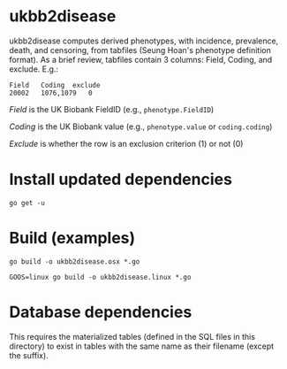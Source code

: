 # ukbb2disease
ukbb2disease computes derived phenotypes, with incidence, prevalence, death, and censoring, from tabfiles (Seung Hoan's phenotype definition format). As a brief review, tabfiles contain 3 columns: Field, Coding, and exclude. E.g.:

```
Field	Coding	exclude
20002	1076,1079	0
```

*Field* is the UK Biobank FieldID (e.g., `phenotype.FieldID`)

*Coding* is the UK Biobank value (e.g., `phenotype.value` or `coding.coding`)

*Exclude* is whether the row is an exclusion criterion (1) or not (0)

# Install updated dependencies
`go get -u`

# Build (examples)
`go build -o ukbb2disease.osx *.go`

`GOOS=linux go build -o ukbb2disease.linux *.go`

# Database dependencies
This requires the materialized tables (defined in the SQL files in this directory) to exist in tables with the same name as their filename (except the suffix).